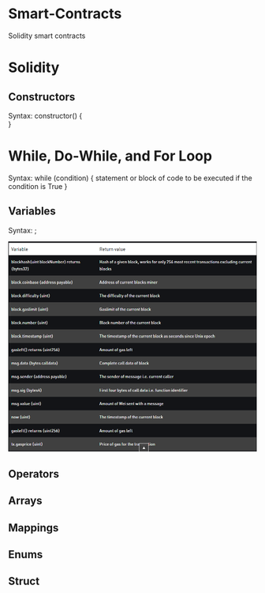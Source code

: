 # Smart-Contracts
Solidity smart contracts

# Solidity

## Constructors

Syntax:
constructor() <Access Modifier> {          
} 

# While, Do-While, and For Loop

Syntax:
while (condition) {
    statement or block of code to be executed if the condition is True
}

## Variables 

Syntax:
<type> <access modifier> <variable name> ; 

![Screenshot](vari.png)


## Operators

## Arrays

## Mappings

## Enums

## Struct

